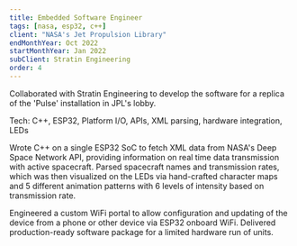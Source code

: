 ```yaml
---
title: Embedded Software Engineer
tags: [nasa, esp32, c++]
client: "NASA's Jet Propulsion Library"
endMonthYear: Oct 2022
startMonthYear: Jan 2022
subClient: Stratin Engineering
order: 4
---
```


Collaborated with Stratin Engineering to develop the software for a replica of the 'Pulse' installation in JPL's lobby.

<div class="relative pt-3 pb-2 pl-6 pr-2 overflow-hidden text-left border-2 rounded-lg border-teal-950 bg-black mb-8 mt-8">
<span class="font-bold">Tech: </span>C++, ESP32, Platform I/O, APIs, XML parsing, hardware integration, LEDs
</div>

Wrote C++ on a single ESP32 SoC to fetch XML data from NASA's Deep Space Network API, providing information on real time data transmission with active spacecraft. Parsed spacecraft names and transmission rates, which was then visualized on the LEDs via hand-crafted character maps and 5 different animation patterns with 6 levels of intensity based on transmission rate.

Engineered a custom WiFi portal to allow configuration and updating of the device from a phone or other device via ESP32 onboard WiFi. Delivered production-ready software package for a limited hardware run of units.